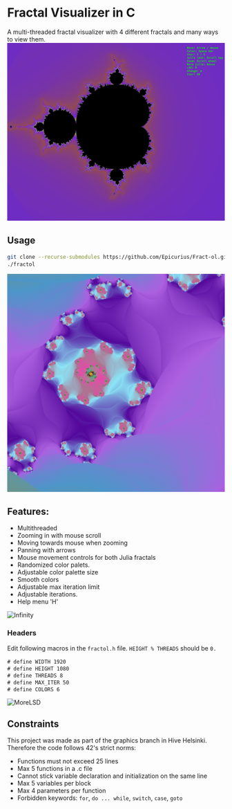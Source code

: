 # Fractal Visualizer in C

A multi-threaded fractal visualizer with 4 different fractals and many ways to view them.
![Mandelbrot](Images/mandelbrot.png)

## Usage
```sh
git clone --recurse-submodules https://github.com/Epicurius/Fract-ol.git && cd fract-ol && make
./fractol
```
![Julia](Images/Pretty.png)

## Features:

- Multithreaded
- Zooming in with mouse scroll
- Moving towards mouse when zooming
- Panning with arrows
- Mouse movement controls for both Julia fractals
- Randomized color palets.
- Adjustable color palette size
- Smooth colors
- Adjustable max iteration limit
- Adjustable iterations.
- Help menu 'H'

![Infinity](Images/infinity.png)

### Headers
Edit following macros in the `fractol.h` file.
`HEIGHT % THREADS` should be `0.`
```
# define WIDTH 1920
# define HEIGHT 1080
# define THREADS 8
# define MAX_ITER 50
# define COLORS 6
```
![MoreLSD](Images/LSD.png)

## Constraints
This project was made as part of the graphics branch in Hive Helsinki.
Therefore the code follows 42's strict norms:
- Functions must not exceed 25 lines
- Max 5 functions in a .c file
- Cannot stick variable declaration and initialization on the same line
- Max 5 variables per block
- Max 4 parameters per function
- Forbidden keywords: `for`,  `do ... while`, `switch`, `case`, `goto`

